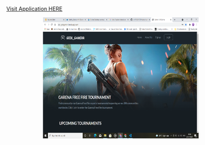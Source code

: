 [Visit Application HERE](https://linkedin.com/in/)

<img align="right" alt="GIF" src="./Screenshot.png" width="408" height="318" />
